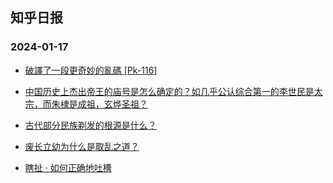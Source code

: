 ## 知乎日报 
### 2024-01-17

+ [破譯了一段更奇妙的亂碼 [Pk-116]](https://daily.zhihu.com/story/9769120)

+ [中国历史上杰出帝王的庙号是怎么确定的？如几乎公认综合第一的李世民是太宗，而朱棣是成祖，玄烨圣祖？](https://daily.zhihu.com/story/9769122)

+ [古代部分民族剃发的根源是什么？](https://daily.zhihu.com/story/9769129)

+ [废长立幼为什么是取乱之道？](https://daily.zhihu.com/story/9769134)

+ [瞎扯 · 如何正确地吐槽](https://daily.zhihu.com/story/9769135)

